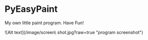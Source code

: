 # PyEasyPaint

My own little paint program. Have Fun! <br />

![Alt text](/image/screen\ shot.jpg?raw=true "program screenshot")